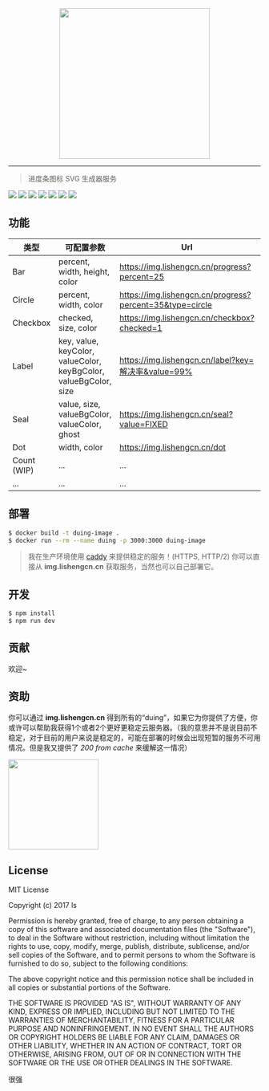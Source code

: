 <div align="center">
  <img src="https://github.com/lishengzxc/duing/blob/master/logo.jpg?raw=true" width="300">
</div>

---

> 进度条图标 SVG 生成器服务

![](https://img.shields.io/npm/v/duing.svg)
![](https://travis-ci.org/lishengzxc/duing.svg?branch=master)
![](https://codecov.io/gh/lishengzxc/duing/branch/master/graph/badge.svg)
![](https://david-dm.org/lishengzxc/duing/dev-status.svg)
![](https://david-dm.org/lishengzxc/duing.svg)
![](https://img.shields.io/badge/PRs-welcome-ff69b4.svg)
![](https://img.shields.io/badge/license-MIT-blue.svg)

## 功能
| 类型 | 可配置参数 | Url | 预览 |
| ------------- | ------------- | ----- | ----- |
| Bar | percent, width, height, color | https://img.lishengcn.cn/progress?percent=25 | ![](https://img.lishengcn.cn/progress?percent=25) (https://img.lishengcn.cn/progress?percent=33&color=2196f3) |
| Circle | percent, width, color | https://img.lishengcn.cn/progress?percent=35&type=circle | ![](https://img.lishengcn.cn/progress?percent=35&type=circle) https://img.lishengcn.cn/progress?percent=10&color=2196f3&type=circle |
| Checkbox | checked, size, color | https://img.lishengcn.cn/checkbox?checked=1 | ![](https://img.lishengcn.cn/checkbox?checked=1) ![](https://img.lishengcn.cn/checkbox?checked=1&color=EA6F5A) ![](https://img.lishengcn.cn/checkbox?color=FFBE00) |
| Label | key, value, keyColor, valueColor, keyBgColor, valueBgColor, size | https://img.lishengcn.cn/label?key=解决率&value=99% | ![](https://img.lishengcn.cn/label?key=解决率&value=99%) ![](https://img.lishengcn.cn/label?key=PV&value=12400&keyBgColor=FFBE00) |
| Seal | value, size, valueBgColor, valueColor, ghost | https://img.lishengcn.cn/seal?value=FIXED | ![](https://img.lishengcn.cn/seal?value=FIXED) ![](https://img.lishengcn.cn/seal?value=BUG&valueBgColor=EA6F5A) |
| Dot | width, color | https://img.lishengcn.cn/dot | ![](https://img.lishengcn.cn/dot) ![](https://img.lishengcn.cn/dot?color=EA6F5A) ![](https://img.lishengcn.cn/dot?color=FFBE00) |
| Count (WIP) | ... | ... | ... |
| ... | ... | ... | ... |

## 部署
```bash
$ docker build -t duing-image .
$ docker run --rm --name duing -p 3000:3000 duing-image
```
> 我在生产环境使用 [caddy](https://github.com/mholt/caddy) 来提供稳定的服务！(HTTPS, HTTP/2) 你可以直接从 **img.lishengcn.cn** 获取服务，当然也可以自己部署它。

## 开发
```bash
$ npm install
$ npm run dev
```

## 贡献
欢迎~

## 资助
你可以通过 **img.lishengcn.cn** 得到所有的“duing”，如果它为你提供了方便，你或许可以帮助我获得1个或者2个更好更稳定云服务器。（我的意思并不是说目前不稳定，对于目前的用户来说是稳定的，可能在部署的时候会出现短暂的服务不可用情况。但是我又提供了 *200 from cache* 来缓解这一情况）

<img src="https://github.com/lishengzxc/duing/blob/master/qrcode.jpg?raw=true" width="180">

## License
MIT License

Copyright (c) 2017 ls

Permission is hereby granted, free of charge, to any person obtaining a copy
of this software and associated documentation files (the "Software"), to deal
in the Software without restriction, including without limitation the rights
to use, copy, modify, merge, publish, distribute, sublicense, and/or sell
copies of the Software, and to permit persons to whom the Software is
furnished to do so, subject to the following conditions:

The above copyright notice and this permission notice shall be included in all
copies or substantial portions of the Software.

THE SOFTWARE IS PROVIDED "AS IS", WITHOUT WARRANTY OF ANY KIND, EXPRESS OR
IMPLIED, INCLUDING BUT NOT LIMITED TO THE WARRANTIES OF MERCHANTABILITY,
FITNESS FOR A PARTICULAR PURPOSE AND NONINFRINGEMENT. IN NO EVENT SHALL THE
AUTHORS OR COPYRIGHT HOLDERS BE LIABLE FOR ANY CLAIM, DAMAGES OR OTHER
LIABILITY, WHETHER IN AN ACTION OF CONTRACT, TORT OR OTHERWISE, ARISING FROM,
OUT OF OR IN CONNECTION WITH THE SOFTWARE OR THE USE OR OTHER DEALINGS IN THE
SOFTWARE.

很强
